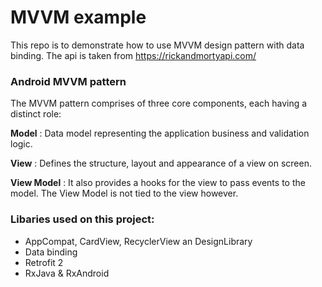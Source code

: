 # MVVM example
This repo is to demonstrate how to use MVVM design pattern with data binding.
The api is taken from https://rickandmortyapi.com/

### Android MVVM pattern
The MVVM pattern comprises of three core components, each having a distinct role:

**Model** : Data model representing the application business and validation logic.

**View** : Defines the structure, layout and appearance of a view on screen.

**View Model** : It also provides a hooks for the view to pass events to the model. The View Model is not tied to the view however.



### Libaries used on this project:
* AppCompat, CardView, RecyclerView an DesignLibrary
* Data binding
* Retrofit 2
* RxJava & RxAndroid
